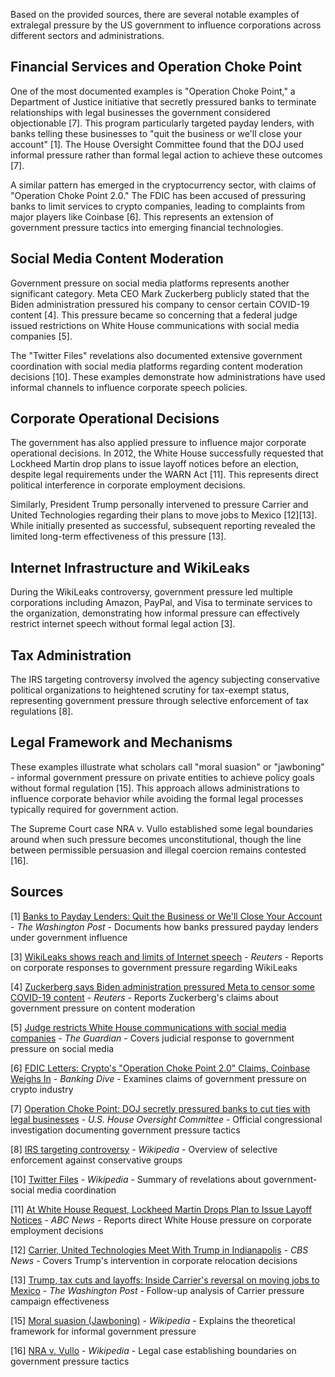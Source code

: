 Based on the provided sources, there are several notable examples of extralegal pressure by the US government to influence corporations across different sectors and administrations.

## Financial Services and Operation Choke Point

One of the most documented examples is "Operation Choke Point," a Department of Justice initiative that secretly pressured banks to terminate relationships with legal businesses the government considered objectionable [7]. This program particularly targeted payday lenders, with banks telling these businesses to "quit the business or we'll close your account" [1]. The House Oversight Committee found that the DOJ used informal pressure rather than formal legal action to achieve these outcomes [7].

A similar pattern has emerged in the cryptocurrency sector, with claims of "Operation Choke Point 2.0." The FDIC has been accused of pressuring banks to limit services to crypto companies, leading to complaints from major players like Coinbase [6]. This represents an extension of government pressure tactics into emerging financial technologies.

## Social Media Content Moderation

Government pressure on social media platforms represents another significant category. Meta CEO Mark Zuckerberg publicly stated that the Biden administration pressured his company to censor certain COVID-19 content [4]. This pressure became so concerning that a federal judge issued restrictions on White House communications with social media companies [5].

The "Twitter Files" revelations also documented extensive government coordination with social media platforms regarding content moderation decisions [10]. These examples demonstrate how administrations have used informal channels to influence corporate speech policies.

## Corporate Operational Decisions

The government has also applied pressure to influence major corporate operational decisions. In 2012, the White House successfully requested that Lockheed Martin drop plans to issue layoff notices before an election, despite legal requirements under the WARN Act [11]. This represents direct political interference in corporate employment decisions.

Similarly, President Trump personally intervened to pressure Carrier and United Technologies regarding their plans to move jobs to Mexico [12][13]. While initially presented as successful, subsequent reporting revealed the limited long-term effectiveness of this pressure [13].

## Internet Infrastructure and WikiLeaks

During the WikiLeaks controversy, government pressure led multiple corporations including Amazon, PayPal, and Visa to terminate services to the organization, demonstrating how informal pressure can effectively restrict internet speech without formal legal action [3].

## Tax Administration

The IRS targeting controversy involved the agency subjecting conservative political organizations to heightened scrutiny for tax-exempt status, representing government pressure through selective enforcement of tax regulations [8].

## Legal Framework and Mechanisms

These examples illustrate what scholars call "moral suasion" or "jawboning" - informal government pressure on private entities to achieve policy goals without formal regulation [15]. This approach allows administrations to influence corporate behavior while avoiding the formal legal processes typically required for government action.

The Supreme Court case NRA v. Vullo established some legal boundaries around when such pressure becomes unconstitutional, though the line between permissible persuasion and illegal coercion remains contested [16].

## Sources

[1] [Banks to Payday Lenders: Quit the Business or We'll Close Your Account](https://www.washingtonpost.com/business/economy/banks-to-payday-lenders-quit-the-business-or-we-quit-the-business-or-well-close-your-account/2014/04/11/afd34976-c0c6-11e3-bcec-b71ee10e9bc3_story.html) - *The Washington Post* - Documents how banks pressured payday lenders under government influence

[3] [WikiLeaks shows reach and limits of Internet speech](https://www.reuters.com/article/business/media-telecom/wikileaks-shows-reach-and-limits-of-internet-speech-idUSN08149377/) - *Reuters* - Reports on corporate responses to government pressure regarding WikiLeaks

[4] [Zuckerberg says Biden administration pressured Meta to censor some COVID-19 content](https://www.reuters.com/technology/zuckerberg-says-biden-administration-pressured-meta-censor-covid-19-content-2024-08-27/) - *Reuters* - Reports Zuckerberg's claims about government pressure on content moderation

[5] [Judge restricts White House communications with social media companies](https://www.theguardian.com/us-news/2023/jul/04/judge-restricts-white-house-communications-with-social-media-companies) - *The Guardian* - Covers judicial response to government pressure on social media

[6] [FDIC Letters: Crypto's "Operation Choke Point 2.0" Claims, Coinbase Weighs In](https://www.bankingdive.com/news/fdic-letters-cryptos-operation-chokepoint-2-0-claims-coinbase/735309/) - *Banking Dive* - Examines claims of government pressure on crypto industry

[7] [Operation Choke Point: DOJ secretly pressured banks to cut ties with legal businesses](https://oversight.house.gov/report/report-dojs-operation-choke-point-secretly-pressured-banks-cut-ties-legal-business/) - *U.S. House Oversight Committee* - Official congressional investigation documenting government pressure tactics

[8] [IRS targeting controversy](https://en.wikipedia.org/wiki/IRS_targeting_controversy) - *Wikipedia* - Overview of selective enforcement against conservative groups

[10] [Twitter Files](https://en.wikipedia.org/wiki/Twitter_Files) - *Wikipedia* - Summary of revelations about government-social media coordination

[11] [At White House Request, Lockheed Martin Drops Plan to Issue Layoff Notices](https://abcnews.go.com/blogs/politics/2012/10/at-white-house-request-lockheed-martin-drops-plan-to-issue-layoff-notices) - *ABC News* - Reports direct White House pressure on corporate employment decisions

[12] [Carrier, United Technologies Meet With Trump in Indianapolis](https://www.cbsnews.com/news/carrier-united-technologies-donald-trump-indiana/) - *CBS News* - Covers Trump's intervention in corporate relocation decisions

[13] [Trump, tax cuts and layoffs: Inside Carrier's reversal on moving jobs to Mexico](https://www.washingtonpost.com/business/economy/2018/11/27/76fd9bcc-f26e-11e8-80d0-f7e1948d55f4_story.html) - *The Washington Post* - Follow-up analysis of Carrier pressure campaign effectiveness

[15] [Moral suasion (Jawboning)](https://en.wikipedia.org/wiki/Moral_suasion#Jawboning) - *Wikipedia* - Explains the theoretical framework for informal government pressure

[16] [NRA v. Vullo](https://en.wikipedia.org/wiki/National_Rifle_Association_of_America_v._Vullo) - *Wikipedia* - Legal case establishing boundaries on government pressure tactics